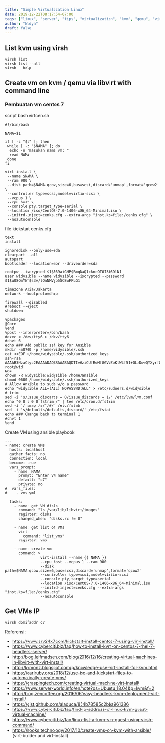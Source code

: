 ```yaml
---
title: "Simple Virtualization Linux"
date: 2019-12-22T08:17:54+07:00
tags: ["linux", "server", "tips", "virtualization", "kvm", "qemu", "virt-install"]
author: "Widya"
draft: false
---
```


## List kvm using virsh
```
virsh list
virsh list --all
virsh --help
```

## Create vm on kvm / qemu via libvirt with command line

### Pembuatan vm centos 7

script bash virtcen.sh

```
#!/bin/bash

NAMA=$1

if [ -z "$1" ]; then
 while [ -z "$NAMA" ]; do
  echo -n "masukan nama vm: "
  read NAMA
 done
fi

virt-install \
 --name $NAMA \
 --ram 900 \
 --disk path=$NAMA.qcow,size=6,bus=scsi,discard='unmap',format='qcow2' \
 --controller type=scsi,model=virtio-scsi \
 --vcpus 1 \
 --cpu host \
 --console pty,target_type=serial \
 --location /iso/CentOS-7.0-1406-x86_64-Minimal.iso \
 --initrd-inject=cenks.cfg --extra-args "inst.ks=file:/cenks.cfg" \
 --noautoconsole
```

file kickstart cenks.cfg
```
text
install

ignoredisk --only-use=sda
clearpart --all
autopart
bootloader --location=mbr --driveorder=sda

rootpw --iscrypted $1$R69aiGHP$BmqNaQ1ckncOT0I3t6DlN1
user widysible --name widysible --iscrypted --password $1$u08OmYWr$s3v/lOnNMVyb5SCEwFFLG1

timezone Asia/Jakarta
network --bootproto=dhcp

firewall --disabled
#reboot --eject
shutdown

%packages
@Core
%end
%post --interpreter=/bin/bash
#exec < /dev/tty6 > /dev/tty6
#chvt 6
echo ### Add public ssh key for Ansible
mkdir -m0700 -p /home/widysible/.ssh
cat <<EOF >/home/widysible/.ssh/authorized_keys
ssh-rsa AAAAB3NzaC1yc2EAAAADAQABAAABAQDTIv6ziCUfRwMfGGVwZoKtWLf51+OLzDwwQYXyrf8vmnY7tZB7GLWAWCmto2nsNfwBQiXBXWZ7rUfTM2og/xfTerrDexyBg1Polm0FAK9zNwDE77WqSeirCQFAQ0Q+GaJaERitrF5h+SfDBHIgoMEuWJMzCQvzaI/3WU2YB//LzcM3NckfxolxQbjMzPNweVZ6BpEOGB7a9BQh370+EFj8h9suOVPYmqV5L5M0gMrYiQ7qA2Zzf442g5AElJqU7p8EFUI4ttLnP8AlkxQvRQOWRcf11iQDAbJNF7UDh0iqYOe0cynnMUZQp1nmQD5t65L8tHp0k94P3bdN7FHvbjBL root@wid
EOF
chown -R widysible:widysible /home/ansible
chmod 0600 /home/widysible/.ssh/authorized_keys
# Allow Ansible to sudo w/o a password
echo "widysible ALL=(ALL) NOPASSWD:ALL" > /etc/sudoers.d/widysible
# trim
sed -i 's/issue_discards = 0/issue_discards = 1/' /etc/lvm/lvm.conf
echo "0 0 1 0 0 fstrim /" | tee /etc/cron.d/fstrim
sed -i '/ swap /s/^/#/' /etc/fstab
sed -i 's/defaults/defaults,discard/' /etc/fstab
echo ### Change back to terminal 1
#chvt 1
%end

```

Create VM using ansible playbook
```
---
- name: create VMs
  hosts: localhost
  gather_facts: no
  connection: local
  become: true
  vars_prompt:
    - name: NAMA
      prompt: "Enter VM name"
      default: "c7"
      private: no
#  vars_files:
#    - vms.yml

  tasks:
    - name: get VM disks
      command: "ls /var/lib/libvirt/images"
      register: disks
      changed_when: "disks.rc != 0"

    - name: get list of VMs
      virt:
        command: "list_vms"
      register: vms

    - name: create vm
      command: >
                virt-install --name {{ NAMA }}
                --cpu host --vcpus 1 --ram 900
                --disk path=$NAMA.qcow,size=6,bus=scsi,discard='unmap',format='qcow2'
                --controller type=scsi,model=virtio-scsi
                --console pty,target_type=serial
                --location /iso/CentOS-7.0-1406-x86_64-Minimal.iso
                --initrd-inject=cenks.cfg --extra-args "inst.ks=file:/cenks.cfg"
                --noautoconsole
```

## Get VMs IP
```
virsh domifaddr c7
```

Referensi:

* https://www.srv24x7.com/kickstart-install-centos-7-using-virt-install/
* https://www.cyberciti.biz/faq/how-to-install-kvm-on-centos-7-rhel-7-headless-server/
* http://blog.leifmadsen.com/blog/2016/12/16/creating-virtual-machines-in-libvirt-with-virt-install/
* http://kvmonz.blogspot.com/p/knowledge-use-virt-install-for-kvm.html
* https://earlruby.org/2018/12/use-iso-and-kickstart-files-to-automatically-create-vms/
* https://graspingtech.com/creating-virtual-machine-virt-install/
* https://www.server-world.info/en/note?os=Ubuntu_18.04&p=kvm&f=2
* http://blog.zencoffee.org/2016/06/easy-headless-kvm-deployment-virt-install/
* https://gist.github.com/aladuca/854b78585c2bba961386
* https://www.cyberciti.biz/faq/find-ip-address-of-linux-kvm-guest-virtual-machine/
* https://www.cyberciti.biz/faq/linux-list-a-kvm-vm-guest-using-virsh-command/
* https://hooks.technology/2017/10/create-vms-on-kvm-with-ansible/ (virt-builder and virt-install)
